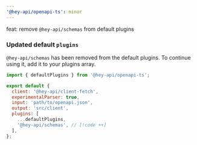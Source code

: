 ```yaml
---
'@hey-api/openapi-ts': minor
---
```


feat: remove `@hey-api/schemas` from default plugins

### Updated default `plugins`

`@hey-api/schemas` has been removed from the default plugins. To continue using it, add it to your plugins array.

```js
import { defaultPlugins } from '@hey-api/openapi-ts';

export default {
  client: '@hey-api/client-fetch',
  experimentalParser: true,
  input: 'path/to/openapi.json',
  output: 'src/client',
  plugins: [
    ...defaultPlugins,
    '@hey-api/schemas', // [!code ++]
  ],
};
```
